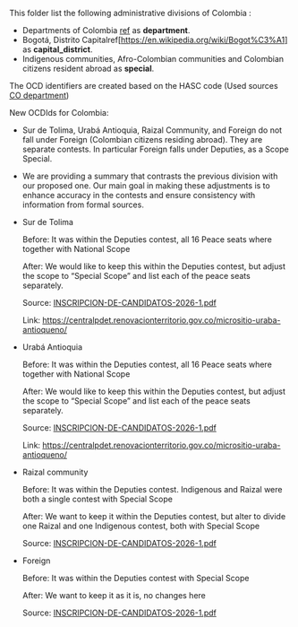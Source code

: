 This folder list the following administrative divisions of Colombia : 
* Departments of Colombia
  [ref](https://en.wikipedia.org/wiki/Departments_of_Colombia) as **department**.
*  Bogotá, Distrito Capitalref[https://en.wikipedia.org/wiki/Bogot%C3%A1] as
   **capital_district**.
*  Indigenous communities, Afro-Colombian communities and Colombian citizens resident abroad as **special**.


The OCD identifiers are created based on the HASC code (Used sources [CO department](http://www.statoids.com/uco.html))


New OCDIds for Colombia:
* Sur de Tolima, Urabá Antioquia, Raizal Community, and Foreign do not fall under Foreign (Colombian citizens residing abroad). They are separate contests. In particular Foreign falls under Deputies, as a Scope Special.
* We are providing a summary that contrasts the previous division with our proposed one. Our main goal in making these adjustments is to enhance accuracy in the contests and ensure consistency with information from formal sources.


* Sur de Tolima

  Before: It was within the Deputies contest, all 16 Peace seats where together with National Scope
  
  After:  We would like to keep this within the Deputies contest, but adjust the scope to “Special Scope” 
        and list each of the peace seats separately.
  
  Source: [INSCRIPCION-DE-CANDIDATOS-2026-1.pdf](https://moe.org.co/wp-content/uploads/2025/03/INSCRIPCION-DE-CANDIDATOS-2026-1.pdf)
  
  Link:   https://centralpdet.renovacionterritorio.gov.co/micrositio-uraba-antioqueno/



* Urabá Antioquia

  Before: It was within the Deputies contest, all 16 Peace seats where together with National Scope

  After:  We would like to keep this within the Deputies contest, but adjust the scope to “Special Scope” 
        and list each of the peace seats separately.
        
  Source: [INSCRIPCION-DE-CANDIDATOS-2026-1.pdf](https://moe.org.co/wp-content/uploads/2025/03/INSCRIPCION-DE-CANDIDATOS-2026-1.pdf)

  Link:   https://centralpdet.renovacionterritorio.gov.co/micrositio-uraba-antioqueno/



* Raizal community

  Before: It was within the Deputies contest. Indigenous and Raizal were both a single contest with Special Scope
  
  After:  We want to keep it within the Deputies contest, but alter to divide one Raizal and one Indigenous contest, 
        both with Special Scope
  
  Source: [INSCRIPCION-DE-CANDIDATOS-2026-1.pdf](https://moe.org.co/wp-content/uploads/2025/03/INSCRIPCION-DE-CANDIDATOS-2026-1.pdf)


* Foreign

  Before: It was within the Deputies contest with Special Scope
  
  After:  We want to keep it as it is, no changes here
  
  Source: [INSCRIPCION-DE-CANDIDATOS-2026-1.pdf](https://moe.org.co/wp-content/uploads/2025/03/INSCRIPCION-DE-CANDIDATOS-2026-1.pdf)
